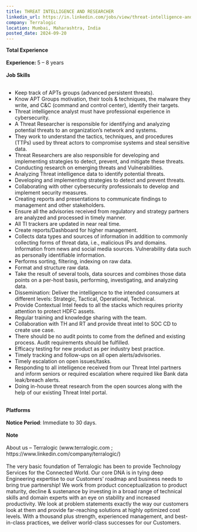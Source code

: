 ```yaml
---
title: THREAT INTELLIGENCE AND RESEARCHER
linkedin_url: https://in.linkedin.com/jobs/view/threat-intelligence-and-researcher-at-terralogic-4030790362?position=3&pageNum=0&refId=Hr9mEz3VKmhaXsOugtnO4A%3D%3D&trackingId=AuIkfUrXa16JGnePugtnGA%3D%3D
company: Terralogic
location: Mumbai, Maharashtra, India
posted_date: 2024-09-20
---
```


<div class="description__text description__text--rich">
<section class="show-more-less-html" data-max-lines="5">
<div class="show-more-less-html__markup show-more-less-html__markup--clamp-after-5 relative overflow-hidden">
<strong>Total Experience<br/><br/></strong><strong>Experience: </strong>5 – 8 years<br/><br/><strong>Job Skills<br/><br/></strong><ul><li>Keep track of APTs groups (advanced persistent threats).</li><li>Know APT Groups motivation, their tools &amp; techniques, the malware they write, and C&amp;C (command and control center), identify their targets. </li><li>Threat intelligence analyst must have professional experience in cybersecurity. </li><li>A Threat Researcher is responsible for identifying and analyzing potential threats to an organization’s network and systems.</li><li>They work to understand the tactics, techniques, and procedures (TTPs) used by threat actors to compromise systems and steal sensitive data. </li><li>Threat Researchers are also responsible for developing and implementing strategies to detect, prevent, and mitigate these threats.</li><li>Conducting research on emerging threats and Vulnerabilities.</li><li>Analyzing Threat intelligence data to identify potential threats.</li><li>Developing and implementing strategies to detect and prevent threats.</li><li>Collaborating with other cybersecurity professionals to develop and implement security measures.</li><li>Creating reports and presentations to communicate findings to management and other stakeholders.</li><li>Ensure all the advisories received from regulatory and strategy partners are analyzed and processed in timely manner. </li><li>All TI trackers are updated in near real time. </li><li>Create reports/Dashboard for higher management.</li><li>Collects data types and sources of information in addition to commonly collecting forms of threat data, i.e., malicious IPs and domains. Information from news and social media sources. Vulnerability data such as personally identifiable information. </li><li>Performs sorting, filtering, indexing on raw data. </li><li>Format and structure raw data. </li><li>Take the result of several tools, data sources and combines those data points on a per-host basis, performing, investigating, and analyzing data. </li><li>Dissemination: Deliver the intelligence to the intended consumers at different levels: Strategic, Tactical, Operational, Technical.</li><li>Provide Contextual Intel feeds to all the stacks which requires priority attention to protect HDFC assets.</li><li>Regular training and knowledge sharing with the team. </li><li>Collaboration with TH and RT and provide threat intel to SOC CD to create use case. </li><li>There should be no audit points to come from the defined and existing process. Audit requirements should be fulfilled. </li><li>Efficacy testing for new product as per industry best practice. </li><li>Timely tracking and follow-ups on all open alerts/advisories. </li><li>Timely escalation on open issues/tasks.</li><li>Responding to all intelligence received from our Threat Intel partners and inform seniors or required escalation where required like Bank data leak/breach alerts. </li><li>Doing in-house threat research from the open sources along with the help of our existing Threat Intel portal.<br/><br/></li></ul><strong>Platforms<br/><br/></strong><strong>Notice Period</strong>: Immediate to 30 days.<br/><br/><strong>Note<br/><br/></strong>About us – Terralogic (www.terralogic.com ; https://www.linkedin.com/company/terralogic/)<br/><br/>The very basic foundation of Terralogic has been to provide Technology Services for the Connected World. Our core DNA is in tying deep Engineering expertise to our Customers’ roadmap and business needs to bring true partnership! We work from product conceptualization to product maturity, decline &amp; sustenance by investing in a broad range of technical skills and domain experts with an eye on stability and increased productivity. We look at problem statements exactly the way our customers look at them and provide far-reaching solutions at highly optimized cost levels. With a thousand plus strength, experienced management, and best-in-class practices, we deliver world-class successes for our Customers.
        </div>


<!-- --> </section>
</div>